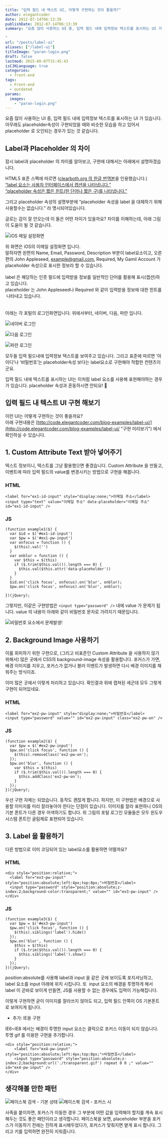 ```yaml
---
title: "입력 필드 내 텍스트 UI, 어떻게 구현하는 것이 좋을까?"
author: elegantcoder
date: 2012-07-14T06:13:39
publishDate: 2012-07-14T06:13:39
summary: "요즘 많이 사용하는 UI 중, 입력 필드 내에 입력정보 텍스트를 표시하는 UI 가 있습니다. 아무래도 placeholder속성이 구현되었을 때와 비슷한 모습을 하고 있어서 placeholder 로 오인되는 경우가 있는 것 같습니다.

"
url: "/posts/label-ui"
aliases: ["/label-ui"]
titleImage: "paran-login.png"
draft: false
lastmod: 2015-08-07T15:45:43
isCJKLanguage: true
categories:
  - front-end
tags:
  - Front-end
  - outdated
params:
  images:
    - "paran-login.png"
---
```

요즘 많이 사용하는 UI 중, 입력 필드 내에 입력정보 텍스트를 표시하는 UI 가 있습니다. 아무래도 placeholder속성이 구현되었을 때와 비슷한 모습을 하고 있어서 placeholder 로 오인되는 경우가 있는 것 같습니다.

Label과 Placeholder 의 차이
-----------------------

잠시 label과 placeholder 의 차이를 알아보고, 구현에 대해서는 아래에서 설명하겠습니다. 

HTML5 표준 스펙에 따르면 ([clearboth.org 의 한글 번역본](http://html5.clearboth.org/spec)을 인용했습니다.)  
[“label 요소는 사용자 인터페이스에서 캡션을 나타냅니다.”](http://html5.clearboth.org/forms.html#the-label-element)  
[“placeholder 속성은 짧은 힌트(한 단어나 짧은 구)를 나타냅니다.”](http://html5.clearboth.org/common-input-element-attributes.html#the-placeholder-attribute)

그리고 placeholder 속성의 설명부분에 “placeholder 속성을 label 을 대체하기 위해 사용할수는 없습니다.” 라 명시되어있습니다.

글로는 감이 잘 안오는데 이 둘은 어떤 차이가 있을까요? 차이를 이해하는데, 아래 그림이 도움이 될 것 같습니다.

![iOS 메일 설정화면](ios-mail-prefpane.png)

위 화면은 iOS의 이메일 설정화면 입니다.  
말하자면 왼편의 Name, Email, Password, Description 부분이 label요소이고, 오른편의 John Appleseed, example@gmail.com, Required, My Gamil Account 가 placeholder 속성으로 표시한 정보라 할 수 있습니다.  
   
label 은 해당하는 인풋 필드에 입력받을 정보를 일반적인 단어를 활용해 표시(캡션)하고 있습니다.  
placeholder 는 John Appleseed나 Required 와 같이 입력받을 정보에 대한 힌트를  나타내고 있습니다.  
   
   
아래는 각 포털의 로그인화면입니다. 위에서부터, 네이버, 다음, 파란 입니다.

![네이버 로그인](naver-login.png)

![다음 로그인](daum-login.png)

![파란 로그인](paran-login.png)

모두들 입력 필드내에 입력정보 텍스트를 보여주고 있습니다. 그리고 표준에 따르면 ‘아이디’나 ‘비밀번호’는 placeholder속성 보다는 label요소로 구현해야 적합한 컨텐츠이군요.

입력 필드 내에 텍스트를 표시하는 UI는 이처럼 label 요소를 사용해 표현해야하는 경우가 있습니다. placeholder 속성과 혼동하시면 안되요! 🙂

입력 필드 내 텍스트 UI 구현 해보기
---------------------

이런 UI는 어떻게 구현하는 것이 좋을까요?  
아래 구현내용은 [http://code.elegantcoder.com/blog-examples/label-ui/](http://code.elegantcoder.com/blog-examples/label-ui/ "구현 미리보기") 에서 확인하실 수 있습니다.

1\. Custom Attribute Text 받아 넣어주기
---------------------------------

텍스트 정보이니, 텍스트를 그냥 활용했으면 좋겠습니다. Custom Attribute 을 만들고, 이벤트에 따라 입력 필드의 value를 변경시키는 방법으로 구현을 해봅니다.

### HTML

```
<label for="ex1-id-input" style="display:none;">이메일 주소</label>
<input type="text" value="이메일 주소" data-placeholder="이메일 주소" id="ex1-id-input" />
```

### JS

```
(function example1($) {
  var $id = $('#ex1-id-input')
  var $pw = $('#ex1-pw-input')
  var onfocus = function () {
    $(this).val('')
  }
  var onblur = function () {
    var $this = $(this)
    if ($.trim($this.val()).length === 0) {
      $this.val($this.attr('data-placeholder'))
    }
  }
  $id.on('click focus', onfocus).on('blur', onblur);
  $pw.on('click focus', onfocus).on('blur', onblur);

})(jQuery);
```

그렇지만, 이같은 구현방법은 `<input type="password" />` 내에 value 가 문제가 됩니다. value 의 내용이 아래와 같이 비밀번호 문자로 가려지기 때문입니다.

![비밀번호 요소에서 문제발생!](label-ui-password-problem.png)

2\. Background Image 사용하기
-------------------------

이를 회피하기 위한 구현으로, (그리고 비표준인 Custom Attribute 을 사용하지 않기 위해서) 많은 곳에서 CSS의 background-image 속성을 활용합니다. 포커스가 가면, 배경 이미지를 지우고, 포커스가 없거나 블러 이벤트가 발생하면 다시 배경 이미지를 채워주는 방식이죠.

이미 많은 곳에서 이렇게 처리하고 있습니다. 확인결과 위에 캡쳐된 세군데 모두 그렇게 구현이 되어있네요.

### HTML

```
<label for="ex2-pw-input" style="display:none;">비밀번호</label>
<input type="password" value="" id="ex2-pw-input" class="ex2-pw-on" />
```

### JS

```
(function example2($) {
  var $pw = $('#ex2-pw-input')
  $pw.on('click focus', function () {
    $(this).removeClass('ex2-pw-on');
  });
  $pw.on('blur', function () {
    var $this = $(this)
    if ($.trim($this.val()).length === 0) {
      $this.addClass('ex2-pw-on');
    }
  });
})(jQuery);
```

우선 구현 자체는 되었습니다. 동작도 괜찮게 합니다. 하지만, 이 구현법은 배경으로 사용할 이미지를 미리 잘라놓아야 한다는 단점이 있습니다. 이미지를 잘라 표현하니 OS의 기본 폰트가 다른 경우 어색하기도 합니다. 위 그림의 포털 로그인 모듈들은 모두 윈도우 시스템 폰트인 굴림체로 표현되어 있습니다.

3\. Label 을 활용하기
----------------

다른 방법으로 이미 코딩되어 있는 label요소를 활용하면 어떨까요? 

### HTML

```
<div style="position:relative;">
  <label for="ex3-pw-input" style="position:absolute;left:4px;top:8px;">비밀번호</label>
  <input type="password" style="position:absolute;z-index:2;background-color:transparent;" value="" id="ex3-pw-input" />
</div>
```

### JS

```
(function example3($) {
  var $pw = $('#ex3-pw-input')
  $pw.on('click focus', function () {
    $(this).siblings('label').hide()
  });
  $pw.on('blur', function () {
    $this = $(this)
    if ($.trim($this.val()).length === 0) {
      $this.siblings('label').show()
    }
  });
})(jQuery);
```

position:absolute를 사용해 label과 input 을 같은 곳에 보이도록 포지셔닝하고, label 요소를 input 아래에 위치 시킵니다. 또  input 요소의 배경을 투명하게 해서 label 이 곧바로 보이게 만들면, JS를 사용할 수 없는 경우에도 입력이 가능해집니다.

이렇게 구현하면 굳이 이미지를 잘라쓰지 않아도 되고, 입력 필드 안쪽이 OS 기본폰트로 보여지게 됩니다.

-   추가: IE용 구현

IE6~IE8 에서는 배경이 투명한 input 요소는 클릭으로 포커스 이동이 되지 않습니다. 투명 gif 를 이용한 구현을 추가합니다. 

```
<div style="position:relative;">
    <label for="ex4-pw-input" style="position:absolute;left:4px;top:8px;">비밀번호</label>
    <input type="password" style="position:absolute;z-index:2;background:url('./transparent.gif') repeat 0 0 ;" value="" id="ex4-pw-input" />
</div>
```

생각해볼 만한 패턴
----------

![페이스북 검색 - 기본 상태](facebook-ui-default.png) ![페이스북 검색 - 포커스 시](facebook-ui-focus.png)

사족을 붙이자면, 포커스가 이동한 경우 그 부분에 어떤 값을 입력해야 할지를 계속 표시해두는 것도 좋은 패턴이라고 생각합니다. 페이스북을 보면, placeholder 부분을 포커스가 이동하기 전에는 진하게 표시해두었다가, 포커스가 맞춰지면 옅게 표시 합니다. 그리고 키를 입력하면 완전히 지워줍니다.
